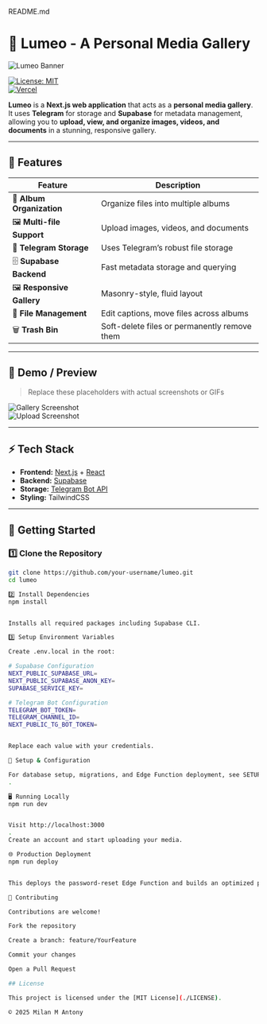 README.md
# 🎨 Lumeo - A Personal Media Gallery

![Lumeo Banner](https://via.placeholder.com/1200x300?text=Lumeo+Media+Gallery)  

[![License: MIT](https://img.shields.io/badge/License-MIT-green.svg)](LICENSE)  
[![Vercel](https://img.shields.io/badge/Deploy-Vercel-blue)](https://vercel.com/new)  

**Lumeo** is a **Next.js web application** that acts as a **personal media gallery**.  
It uses **Telegram** for storage and **Supabase** for metadata management, allowing you to **upload, view, and organize images, videos, and documents** in a stunning, responsive gallery.

---

## 🌟 Features

| Feature | Description |
|---------|-------------|
| 📂 **Album Organization** | Organize files into multiple albums |
| 🖼 **Multi-file Support** | Upload images, videos, and documents |
| 🚀 **Telegram Storage** | Uses Telegram’s robust file storage |
| 🗄 **Supabase Backend** | Fast metadata storage and querying |
| 🖼 **Responsive Gallery** | Masonry-style, fluid layout |
| 📝 **File Management** | Edit captions, move files across albums |
| 🗑 **Trash Bin** | Soft-delete files or permanently remove them |

---

## 📸 Demo / Preview

> Replace these placeholders with actual screenshots or GIFs

![Gallery Screenshot](https://via.placeholder.com/800x400?text=Gallery+Preview)  
![Upload Screenshot](https://via.placeholder.com/800x400?text=Upload+Demo)  

---

## ⚡ Tech Stack

- **Frontend:** [Next.js](https://nextjs.org/) + [React](https://react.dev/)  
- **Backend:** [Supabase](https://supabase.com/)  
- **Storage:** [Telegram Bot API](https://core.telegram.org/bots/api)  
- **Styling:** TailwindCSS  

---

## 🚀 Getting Started

### 1️⃣ Clone the Repository

```bash
git clone https://github.com/your-username/lumeo.git
cd lumeo

2️⃣ Install Dependencies
npm install


Installs all required packages including Supabase CLI.

3️⃣ Setup Environment Variables

Create .env.local in the root:

# Supabase Configuration
NEXT_PUBLIC_SUPABASE_URL=
NEXT_PUBLIC_SUPABASE_ANON_KEY=
SUPABASE_SERVICE_KEY=

# Telegram Bot Configuration
TELEGRAM_BOT_TOKEN=
TELEGRAM_CHANNEL_ID=
NEXT_PUBLIC_TG_BOT_TOKEN=


Replace each value with your credentials.

🔧 Setup & Configuration

For database setup, migrations, and Edge Function deployment, see SETUP.md
.

🖥 Running Locally
npm run dev


Visit http://localhost:3000
.
Create an account and start uploading your media.

🌐 Production Deployment
npm run deploy


This deploys the password-reset Edge Function and builds an optimized production version of the app.

🤝 Contributing

Contributions are welcome!

Fork the repository

Create a branch: feature/YourFeature

Commit your changes

Open a Pull Request

## License

This project is licensed under the [MIT License](./LICENSE).

© 2025 Milan M Antony
